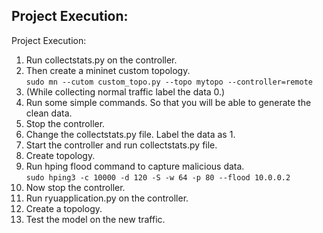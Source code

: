 ## Project Execution:

Project Execution:

1. Run collectstats.py on the controller.
2. Then create a mininet custom topology. </br>
```sudo mn --cutom custom_topo.py --topo mytopo --controller=remote ```
4. (While collecting normal traffic label the data 0.)
5. Run some simple commands. So that you will be able to generate the clean data.
6. Stop the controller.
7. Change the collectstats.py file. Label the data as 1.
8. Start the controller and run collectstats.py file.
9. Create topology.
10. Run hping flood command to capture malicious data. </br>
```sudo hping3 -c 10000 -d 120 -S -w 64 -p 80 --flood 10.0.0.2``` 
11. Now stop the controller.
12. Run ryuapplication.py on the controller.
13. Create a topology.
14. Test the model on the new traffic.




